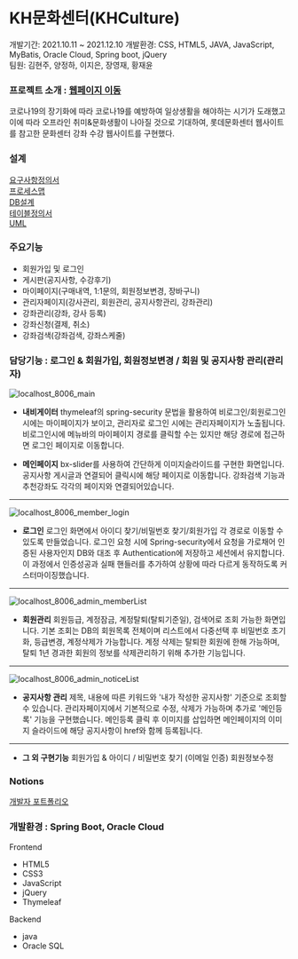 # KH문화센터(KHCulture)

개발기간: 2021.10.11 ~ 2021.12.10
개발환경: CSS, HTML5, JAVA, JavaScript, MyBatis, Oracle Cloud, Spring boot, jQuery   
팀원: 김현주, 양정하, 이지은, 장영재, 황재윤   
   
### 프로젝트 소개 :  [웹페이지 이동](http://146.56.187.50:8080/main)

코로나19의 장기화에 따라 코로나19를 예방하여 일상생활을 해야하는 시기가 도래했고 이에 따라 오프라인 취미&문화생활이 나아질 것으로 기대하여, 롯데문화센터 웹사이트를 참고한 문화센터 강좌 수강 웹사이트를 구현했다.

### 설계

[요구사항정의서](https://s3.us-west-2.amazonaws.com/secure.notion-static.com/38c677d7-4065-44aa-8de6-1be32122a4d4/%EC%9A%94%EA%B5%AC%EC%82%AC%ED%95%AD%EC%A0%95%EC%9D%98%EC%84%9C.jpg?X-Amz-Algorithm=AWS4-HMAC-SHA256&X-Amz-Content-Sha256=UNSIGNED-PAYLOAD&X-Amz-Credential=AKIAT73L2G45EIPT3X45%2F20211129%2Fus-west-2%2Fs3%2Faws4_request&X-Amz-Date=20211129T125635Z&X-Amz-Expires=86400&X-Amz-Signature=61ed5161c6cabf255dc44946ab13878df9f9fc0c4dac66838945fc6a76a091e6&X-Amz-SignedHeaders=host&response-content-disposition=filename%20%3D%22%25EC%259A%2594%25EA%25B5%25AC%25EC%2582%25AC%25ED%2595%25AD%25EC%25A0%2595%25EC%259D%2598%25EC%2584%259C.jpg%22&x-id=GetObject)  
[프로세스맵](https://s3.us-west-2.amazonaws.com/secure.notion-static.com/150890d8-1344-40d0-b382-753f494a85af/%ED%94%84%EB%A1%9C%EC%84%B8%EC%8A%A4%EB%A7%B5.png?X-Amz-Algorithm=AWS4-HMAC-SHA256&X-Amz-Content-Sha256=UNSIGNED-PAYLOAD&X-Amz-Credential=AKIAT73L2G45EIPT3X45%2F20211129%2Fus-west-2%2Fs3%2Faws4_request&X-Amz-Date=20211129T125730Z&X-Amz-Expires=86400&X-Amz-Signature=33986594220f75818626a1c9d8cbae7e98b364d5d8a5b86a7ba4d054aed36cd5&X-Amz-SignedHeaders=host&response-content-disposition=filename%20%3D%22%25ED%2594%2584%25EB%25A1%259C%25EC%2584%25B8%25EC%258A%25A4%25EB%25A7%25B5.png%22&x-id=GetObject)  
[DB설계](https://s3.us-west-2.amazonaws.com/secure.notion-static.com/57082157-9af0-407f-874b-4aa522ece6e5/DB%EC%84%A4%EA%B3%84.png?X-Amz-Algorithm=AWS4-HMAC-SHA256&X-Amz-Content-Sha256=UNSIGNED-PAYLOAD&X-Amz-Credential=AKIAT73L2G45EIPT3X45%2F20211129%2Fus-west-2%2Fs3%2Faws4_request&X-Amz-Date=20211129T125800Z&X-Amz-Expires=86400&X-Amz-Signature=e6cf9ee3fddc78c2f1c934afbdf106d7f563045aaab01d2fa7d2a8809d4bfe7f&X-Amz-SignedHeaders=host&response-content-disposition=filename%20%3D%22DB%25EC%2584%25A4%25EA%25B3%2584.png%22&x-id=GetObject)  
[테이블정의서](https://s3.us-west-2.amazonaws.com/secure.notion-static.com/8d8151de-28ec-48e8-a556-36693300a2f4/%ED%85%8C%EC%9D%B4%EB%B8%94%EC%A0%95%EC%9D%98%EC%84%9C.jpg?X-Amz-Algorithm=AWS4-HMAC-SHA256&X-Amz-Content-Sha256=UNSIGNED-PAYLOAD&X-Amz-Credential=AKIAT73L2G45EIPT3X45%2F20211129%2Fus-west-2%2Fs3%2Faws4_request&X-Amz-Date=20211129T125812Z&X-Amz-Expires=86400&X-Amz-Signature=2f92d2e1bb8f9cf5ce248314899da734f65e627d556c6a5fb16808bd17fdf690&X-Amz-SignedHeaders=host&response-content-disposition=filename%20%3D%22%25ED%2585%258C%25EC%259D%25B4%25EB%25B8%2594%25EC%25A0%2595%25EC%259D%2598%25EC%2584%259C.jpg%22&x-id=GetObject)  
[UML](https://www.notion.so/KH-KHCulture-21fc3c5b3a46403dae3b0e8bad3af302#d9ed588877444735aceef3a3b3ca81bb)

### 주요기능

- 회원가입 및 로그인
- 게시판(공지사항, 수강후기)
- 마이페이지(구매내역, 1:1문의, 회원정보변경, 장바구니)
- 관리자페이지(강사관리, 회원관리, 공지사항관리, 강좌관리)
- 강좌관리(강좌, 강사 등록)
- 강좌신청(결제, 취소)
- 강좌검색(강좌검색, 강좌스케줄)

### 담당기능 : 로그인 & 회원가입, 회원정보변경 / 회원 및 공지사항 관리(관리자)


![localhost_8006_main](https://user-images.githubusercontent.com/89566406/143870631-814f5d2a-fc7a-48a7-83ac-d9b33d2ef51c.png)


- **내비게이터**
thymeleaf의 spring-security 문법을 활용하여 비로그인/회원로그인 시에는 마이페이지가 보이고, 관리자로 로그인 시에는 관리자페이지가 노출됩니다. 비로그인시에 메뉴바의 마이페이지 경로를 클릭할 수는 있지만 해당 경로에 접근하면 로그인 페이지로 이동합니다.

- **메인페이지**
bx-slider를 사용하여 간단하게 이미지슬라이드를 구현한 화면입니다. 공지사항 게시글과 연결되어 클릭시에 해당 페이지로 이동합니다. 강좌검색 기능과 추천강좌도 각각의 페이지와 연결되어있습니다.

---

![localhost_8006_member_login](https://user-images.githubusercontent.com/89566406/143870678-c00827af-1e02-4841-bb8e-6f7d66e88ce5.png)


- **로그인**
로그인 화면에서 아이디 찾기/비밀번호 찾기/회원가입 각 경로로 이동할 수 있도록 만들었습니다. 로그인 요청 시에 Spring-security에서 요청을 가로채어 인증된 사용자인지 DB와 대조 후 Authentication에 저장하고 세션에서 유지합니다. 이 과정에서 인증성공과 실패 핸들러를 추가하여 상황에 따라 다르게 동작하도록 커스터마이징했습니다.

---

![localhost_8006_admin_memberList](https://user-images.githubusercontent.com/89566406/143870751-9cc5bba9-4fb0-4cdd-9c29-50dd4f1ef474.png)

- **회원관리**
회원등급, 계정잠금, 계정탈퇴(탈퇴기준일), 검색어로 조회 가능한 화면입니다. 기본 조회는 DB의 회원목록 전체이며 리스트에서 다중선택 후 비밀번호 초기화, 등급변경, 계정삭제가 가능합니다.
계정 삭제는 탈퇴한 회원에 한해 가능하며, 탈퇴 1년 경과한 회원의 정보를 삭제관리하기 위해 추가한 기능입니다.

---

![localhost_8006_admin_noticeList](https://user-images.githubusercontent.com/89566406/143870789-1274af8a-3576-424c-9e70-5235d7a0e024.png)

- **공지사항 관리**
제목, 내용에 따른 키워드와 '내가 작성한 공지사항' 기준으로 조회할 수 있습니다. 관리자페이지에서 기본적으로 수정, 삭제가 가능하며 추가로 '메인등록' 기능을 구현했습니다. 메인등록 클릭 후 이미지를 삽입하면 메인페이지의 이미지 슬라이드에 해당 공지사항이 href와 함께 등록됩니다.

---

- **그 외 구현기능**
회원가입 & 아이디 / 비밀번호 찾기 (이메일 인증)
회원정보수정

### Notions 
[개발자 포트폴리오](https://ballistic-ozraraptor-6a0.notion.site/Ji-eun-Lee-263f726a952a415ca850fa7fd613c369)

### 개발환경 : Spring Boot, Oracle Cloud

Frontend

- HTML5
- CSS3
- JavaScript
- jQuery
- Thymeleaf

Backend

- java
- Oracle SQL
